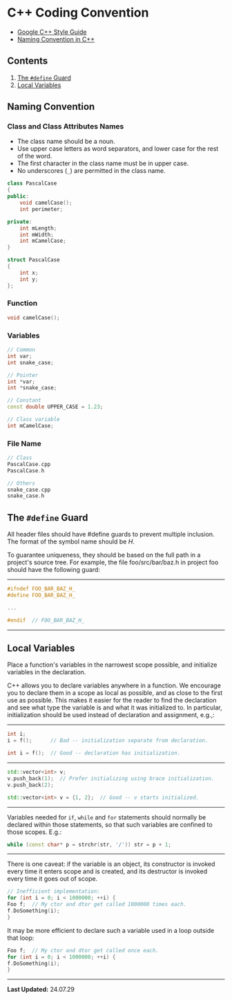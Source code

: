 # C++ Coding Convention

- [Google C++ Style Guide](https://google.github.io/styleguide/cppguide.html)
- [Naming Convention in C++](https://www.geeksforgeeks.org/naming-convention-in-c/)

## Contents

1. [The `#define` Guard](#the-define-guard)
2. [Local Variables](#local-variables)

## Naming Convention

### Class and Class Attributes Names

- The class name should be a noun.
- Use upper case letters as word separators, and lower case for the rest of the word.
- The first character in the class name must be in upper case.
- No underscores (`_`) are permitted in the class name.

```c++
class PascalCase
{
public:
    void camelCase();
    int perimeter;

private:
    int mLength;
    int mWidth;
    int mCamelCase;
}

struct PascalCase
{
    int x;
    int y;
};
```

### Function

```c++
void camelCase();
```

### Variables

```c++
// Common
int var;
int snake_case;

// Pointer
int *var;
int *snake_case;

// Constant
const double UPPER_CASE = 1.23;

// Class variable
int mCamelCase;
```

### File Name

```c++
// Class
PascalCase.cpp
PascalCase.h

// Others
snake_case.cpp
snake_case.h
```

## The `#define` Guard

All header files should have #define guards to prevent multiple inclusion. The format of the symbol name should be <PROJECT>_<PATH>_<FILE>_H_.

To guarantee uniqueness, they should be based on the full path in a project's source tree. For example, the file foo/src/bar/baz.h in project foo should have the following guard:

---
```c++
#ifndef FOO_BAR_BAZ_H_
#define FOO_BAR_BAZ_H_

...

#endif  // FOO_BAR_BAZ_H_
```
---

## Local Variables

Place a function's variables in the narrowest scope possible, and initialize variables in the declaration.

C++ allows you to declare variables anywhere in a function. We encourage you to declare them in a scope as local as possible, and as close to the first use as possible. This makes it easier for the reader to find the declaration and see what type the variable is and what it was initialized to. In particular, initialization should be used instead of declaration and assignment, e.g.,:

---
```c++
int i;
i = f();      // Bad -- initialization separate from declaration.
```
```c++
int i = f();  // Good -- declaration has initialization.
```
---
```c++
std::vector<int> v;
v.push_back(1);  // Prefer initializing using brace initialization.
v.push_back(2);
```
```c++
std::vector<int> v = {1, 2};  // Good -- v starts initialized.
```
---
Variables needed for `if`, `while` and `for` statements should normally be declared within those statements, so that such variables are confined to those scopes. E.g.:

```c++
while (const char* p = strchr(str, '/')) str = p + 1;
```
---
There is one caveat: if the variable is an object, its constructor is invoked every time it enters scope and is created, and its destructor is invoked every time it goes out of scope.

```c++
// Inefficient implementation:
for (int i = 0; i < 1000000; ++i) {
Foo f;  // My ctor and dtor get called 1000000 times each.
f.DoSomething(i);
}
```

It may be more efficient to declare such a variable used in a loop outside that loop:

```c++
Foo f;  // My ctor and dtor get called once each.
for (int i = 0; i < 1000000; ++i) {
f.DoSomething(i);
}
```
---
**Last Updated:** 24.07.29
